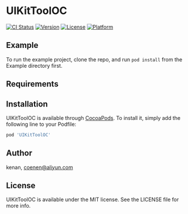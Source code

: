 # UIKitToolOC

[![CI Status](https://img.shields.io/travis/kenan/UIKitToolOC.svg?style=flat)](https://travis-ci.org/kenan/UIKitToolOC)
[![Version](https://img.shields.io/cocoapods/v/UIKitToolOC.svg?style=flat)](https://cocoapods.org/pods/UIKitToolOC)
[![License](https://img.shields.io/cocoapods/l/UIKitToolOC.svg?style=flat)](https://cocoapods.org/pods/UIKitToolOC)
[![Platform](https://img.shields.io/cocoapods/p/UIKitToolOC.svg?style=flat)](https://cocoapods.org/pods/UIKitToolOC)

## Example

To run the example project, clone the repo, and run `pod install` from the Example directory first.

## Requirements

## Installation

UIKitToolOC is available through [CocoaPods](https://cocoapods.org). To install
it, simply add the following line to your Podfile:

```ruby
pod 'UIKitToolOC'
```

## Author

kenan, coenen@aliyun.com

## License

UIKitToolOC is available under the MIT license. See the LICENSE file for more info.
